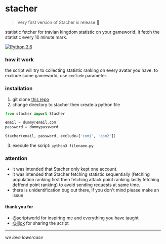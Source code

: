 # stacher

> Very first version of Stacher is release :tada:

statistic fetcher for travian kingdom statistic on your gameworld.
it fetch the statistic every 10 minute mark.


[![Python 3.6](https://img.shields.io/badge/python-3.6+-blue.svg)](https://www.python.org/downloads/release/python-367/)

### how it work
the script will try to collecting statistic ranking on every avatar you have. to exclude some gameworld, use `exclude` parameter.

### installation
1. git clone [this repo](https://github.com/didadadida93/stacher.git)
2. change directory to stacher then create a python file

```python
from stacher import Stacher

email = dummy@email.com
password = dummypassword

Stacher(email, password, exclude=['com1', 'com2'])
```

3. execute the script: `python3 filename.py`

### attention
- it was intended that Stacher only kept one account.
- it was intended that Stacher fetching statistic sequentially (fetching population ranking first then fetching attack point ranking lastly fetching deffend point ranking) to avoid sending requests at same time.
- there is unidentification bug out there, if you don't mind please make an issue

#### thank you for
- [@scriptworld](https://github.com/scriptworld) for inspiring me and everything you have taught
- [@lijok](https://github.com/lijok) for sharing the script

---
_we love lowercase_
